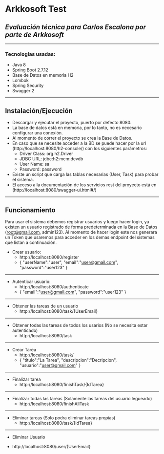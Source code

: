 # Arkkosoft Test
## _Evaluación técnica para Carlos Escalona por parte de Arkkosoft_
-------------------------------------------------------------------
### Tecnologías usadas:
- Java 8
- Spring Boot 2.7.12
- Base de Datos en memoria H2
- Lombok
- Spring Security
- Swagger 2

-------------------------------------------------------------------

## Instalación/Ejecución
- Descargar y ejecutar el proyecto, puerto por defecto 8080.
- La base de datos está en memoria, por lo tanto, no es necesario configurar una conexión.
- Al momento de correr el proyecto se crea la Base de Datos.
- En caso que se necesite acceder a la BD se puede hacer por la url (http://localhost:8080/h2-console/) con los siguientes parámetros:
    * Driver Class:  org.h2.Driver
    * JDBC URL: jdbc:h2:mem:devdb
    * User Name: sa
    * Password:  password
- Existe un script que carga las tablas necesarias (User, Task) para probar el sistema.
- El acceso a la documentación de los servicios rest del proyecto está en (http://localhost:8080/swagger-ui.html#/)
-------------------------------------------------------------------

## Funcionamiento
Para usar el sistema debemos registrar usuarios y luego hacer login, ya existen un usuario registrado de forma 
predeterminada en la Base de Datos (root@gmail.com, admin123). Al momento de hacer login este nos generara un 
Token que usaremos para acceder en los demas endpoint del sistemas que listan a continuación. 


- Crear usuario:
  * http://localhost:8080/register
  *  {
      "userName":"user",
      "email":"user@gmail.com",
      "password":"user123"
    }
-------------------------------------------------------------------

- Autenticar usuario:
   * http://localhost:8080/authenticate
   *  {
       "email":"user@gmail.com",
       "password":"user123"
     }
 -------------------------------------------------------------------
 
- Obtener las tareas de un usuario
  * http://localhost:8080/task/{UserEmail}
-------------------------------------------------------------------

- Obtener todas las tareas de todos los usarios (No se necesita estar autenticado)
  * http://localhost:8080/task
-------------------------------------------------------------------

- Crear Tarea 
  * http://localhost:8080/task/
  * {
      "titulo":"La Tarea",
      "descripcion":"Decripcion",
      "usuario":"user@gmail.com"
    }
-------------------------------------------------------------------

- Finalizar tarea 
  * http://localhost:8080/finishTask/{IdTarea}
-------------------------------------------------------------------

- Finalizar todas las tareas (Solamente las tareas del usuario legueado)
  * http://localhost:8080/finishAllTask
 -------------------------------------------------------------------

- Eliminar tareas (Solo podra eliminar tareas propias)
  * http://localhost:8080/task/{IdTarea}
-------------------------------------------------------------------

- Eliminar Usuario
 * http://localhost:8080/user/{UserEmail}